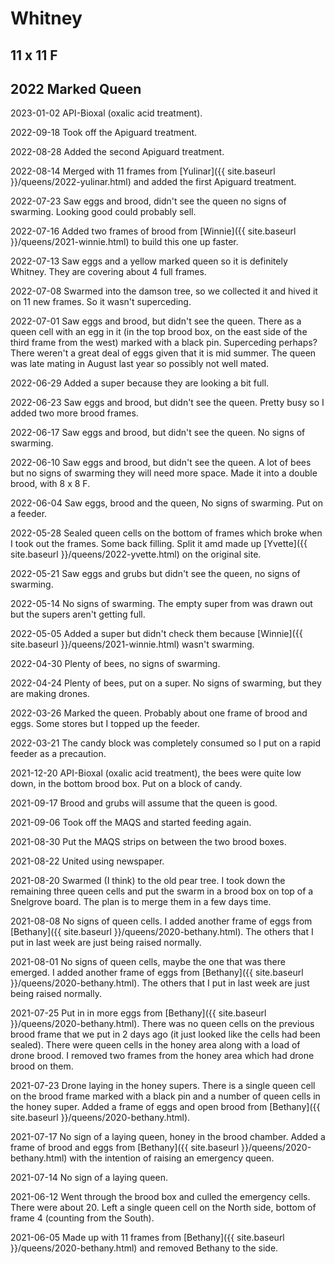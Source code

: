 # Whitney

## 11 x 11 F

## 2022 Marked Queen

2023-01-02 API-Bioxal (oxalic acid treatment).

2022-09-18 Took off the Apiguard treatment.

2022-08-28 Added the second Apiguard treatment.

2022-08-14 Merged with 11 frames from [Yulinar]({{ site.baseurl }}/queens/2022-yulinar.html) and added the first Apiguard treatment.

2022-07-23 Saw eggs and brood, didn't see the queen no signs of swarming. Looking good could probably sell.

2022-07-16 Added two frames of brood from [Winnie]({{ site.baseurl }}/queens/2021-winnie.html) to build this one up faster.

2022-07-13 Saw eggs and a yellow marked queen so it is definitely Whitney.  They are covering about 4 full frames.

2022-07-08 Swarmed into the damson tree, so we collected it and hived it on 11 new frames.  So it wasn't superceding.

2022-07-01 Saw eggs and brood, but didn't see the queen.  There as a queen cell with an egg in it (in the top brood box, on the east side of the third frame from the west) marked with a black pin.  Superceding perhaps?  There weren't a great deal of eggs given that it is mid summer.  The queen was late mating in August last year so possibly not well mated.

2022-06-29 Added a super because they are looking a bit full.

2022-06-23 Saw eggs and brood, but didn't see the queen. Pretty busy so I added two more brood frames.

2022-06-17 Saw eggs and brood, but didn't see the queen.  No signs of swarming.

2022-06-10 Saw eggs and brood, but didn't see the queen.  A lot of bees but no signs of swarming they will need more space.  Made it into a double brood, with 8 x 8 F.

2022-06-04 Saw eggs, brood and the queen,  No signs of swarming.  Put on a feeder.

2022-05-28 Sealed queen cells on the bottom of frames which broke when I took out the frames.  Some back filling.  Split it amd made up [Yvette]({{ site.baseurl }}/queens/2022-yvette.html) on the original site.

2022-05-21 Saw eggs and grubs but didn't see the queen, no signs of swarming.

2022-05-14 No signs of swarming.  The empty super from was drawn out but the supers aren't getting full.

2022-05-05 Added a super but didn't check them because [Winnie]({{ site.baseurl }}/queens/2021-winnie.html) wasn't swarming.

2022-04-30 Plenty of bees, no signs of swarming.

2022-04-24 Plenty of bees, put on a super.  No signs of swarming, but they are making drones.

2022-03-26 Marked the queen.  Probably about one frame of brood and eggs.  Some stores but I topped up the feeder.

2022-03-21 The candy block was completely consumed so I put on a rapid feeder as a precaution.

2021-12-20 API-Bioxal (oxalic acid treatment), the bees were quite low down, in the bottom brood box.  Put on a block of candy.

2021-09-17 Brood and grubs will assume that the queen is good. 

2021-09-06 Took off the MAQS and started feeding again.

2021-08-30 Put the MAQS strips on between the two brood boxes.

2021-08-22 United using newspaper.

2021-08-20 Swarmed (I think) to the old pear tree.  I took down the remaining three queen cells and put the swarm in a brood box on top of a Snelgrove board.  The plan is to merge them in a few days time.

2021-08-08 No signs of queen cells.  I added another frame of eggs from [Bethany]({{ site.baseurl }}/queens/2020-bethany.html).  The others that I put in last week are just being raised normally.

2021-08-01 No signs of queen cells, maybe the one that was there emerged.  I added another frame of eggs from [Bethany]({{ site.baseurl }}/queens/2020-bethany.html).  The others that I put in last week are just being raised normally.

2021-07-25 Put in in more eggs from [Bethany]({{ site.baseurl }}/queens/2020-bethany.html).  There was no queen cells on the previous brood frame that we put in 2 days ago (it just looked like the cells had been sealed).  There were queen cells in the honey area along with a load of drone brood.  I removed two frames from the honey area which had drone brood on them.

2021-07-23 Drone laying in the honey supers.  There is a single queen cell on the brood frame marked with a black pin and a number of queen cells in the honey super.  Added a frame of eggs and open brood from [Bethany]({{ site.baseurl }}/queens/2020-bethany.html).

2021-07-17 No sign of a laying queen, honey in the brood chamber.  Added a frame of brood and eggs from [Bethany]({{ site.baseurl }}/queens/2020-bethany.html) with the intention of raising an emergency queen.

2021-07-14 No sign of a laying queen.

2021-06-12 Went through the brood box and culled the emergency cells.  There were about 20.  Left a single queen cell on the North side, bottom of frame 4 (counting from the South).

2021-06-05 Made up with 11 frames from [Bethany]({{ site.baseurl }}/queens/2020-bethany.html) and removed Bethany to the side.
